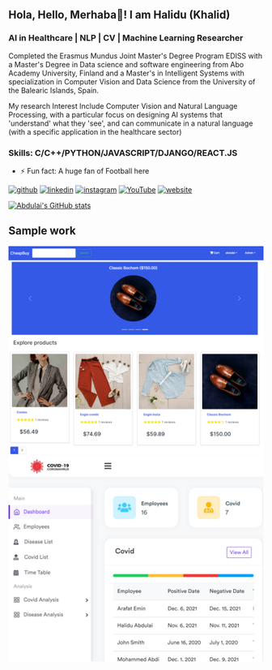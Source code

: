 ## Hola, Hello, Merhaba👋! I am Halidu (Khalid)
### AI in Healthcare | NLP | CV | Machine Learning Researcher  
Completed the Erasmus Mundus Joint Master's Degree Program EDISS with a Master's Degree in Data science and software engineering from Abo Academy University, Finland and a Master's in Intelligent Systems with specialization in Computer Vision and Data Science from the University of the Balearic Islands, Spain.

My research Interest Include Computer Vision and Natural Language Processing, with a particular focus on designing AI systems that 'understand' what they 'see', and can communicate in a natural language (with a specific application in the healthcare sector)

### Skills: C/C++/PYTHON/JAVASCRIPT/DJANGO/REACT.JS

- ⚡ Fun fact: A huge fan of Football here


[<img src='https://cdn.jsdelivr.net/npm/simple-icons@3.0.1/icons/github.svg' alt='github' height='40'>](https://github.com/abdulaihalidu)  [<img src='https://cdn.jsdelivr.net/npm/simple-icons@3.0.1/icons/linkedin.svg' alt='linkedin' height='40'>](https://www.linkedin.com/in/halidu-abdulai-87994520a//)  [<img src='https://cdn.jsdelivr.net/npm/simple-icons@3.0.1/icons/instagram.svg' alt='instagram' height='40'>](https://www.instagram.com/my_abc.official/)  [<img src='https://cdn.jsdelivr.net/npm/simple-icons@3.0.1/icons/youtube.svg' alt='YouTube' height='40'>](https://www.youtube.com/channel/UCtsjymuoJjlV7_OX36WPUIg)  [<img src='https://cdn.jsdelivr.net/npm/simple-icons@3.0.1/icons/icloud.svg' alt='website' height='40'>](http://halidu.herokuapp.com/)  




[![Abdulai's GitHub stats](https://github-readme-stats.vercel.app/api?username=abdulaihalidu)](https://github.com/anuraghazra/github-readme-stats)

## Sample work
<img src="https://github.com/abdulaihalidu/My-Portfolio/blob/main/src/assets/cheapbuy.png" width=600>
<img src="https://github.com/abdulaihalidu/My-Portfolio/blob/main/src/assets/covidTrack.jpeg" width=600>

<!---
abdulaihalidu/abdulaihalidu is a ✨ special ✨ repository because its `README.md` (this file) appears on your GitHub profile.
You can click the Preview link to take a look at your changes.
--->
